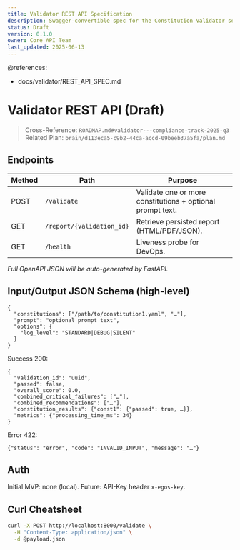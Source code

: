 ```yaml
---
title: Validator REST API Specification
description: Swagger-convertible spec for the Constitution Validator service
status: Draft
version: 0.1.0
owner: Core API Team
last_updated: 2025-06-13
---
```


@references:
  - docs/validator/REST_API_SPEC.md

# Validator REST API (Draft)

> Cross-Reference: `ROADMAP.md#validator---compliance-track-2025-q3`  
> Related Plan: `brain/d113eca5-c9b2-44ca-accd-09beeb37a5fa/plan.md`

## Endpoints
| Method | Path | Purpose |
|--------|------|---------|
| POST | `/validate` | Validate one or more constitutions + optional prompt text. |
| GET | `/report/{validation_id}` | Retrieve persisted report (HTML/PDF/JSON). |
| GET | `/health` | Liveness probe for DevOps. |

*Full OpenAPI JSON will be auto-generated by FastAPI.*

## Input/Output JSON Schema (high-level)
```jsonc
{
  "constitutions": ["/path/to/constitution1.yaml", "…"],
  "prompt": "optional prompt text",
  "options": {
    "log_level": "STANDARD|DEBUG|SILENT"
  }
}
```
Success 200:
```jsonc
{
  "validation_id": "uuid",
  "passed": false,
  "overall_score": 0.0,
  "combined_critical_failures": ["…"],
  "combined_recommendations": ["…"],
  "constitution_results": {"const1": {"passed": true, …}},
  "metrics": {"processing_time_ms": 34}
}
```
Error 422:
```jsonc
{"status": "error", "code": "INVALID_INPUT", "message": "…"}
```

## Auth
Initial MVP: none (local). Future: API-Key header `x-egos-key`.

## Curl Cheatsheet
```bash
curl -X POST http://localhost:8000/validate \
  -H "Content-Type: application/json" \
  -d @payload.json
```
